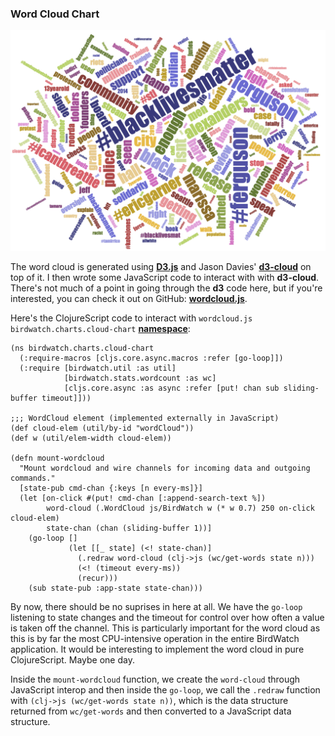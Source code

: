 ### Word Cloud Chart

![Word Cloud Chart](images/wordcloud.png)

The word cloud is generated using **[D3.js](http://d3js.org)** and Jason Davies' **[d3-cloud](https://github.com/jasondavies/d3-cloud)** on top of it. I then wrote some JavaScript code to interact with with **d3-cloud**. There's not much of a point in going through the **d3** code here, but if you're interested, you can check it out on GitHub: **[wordcloud.js](https://github.com/matthiasn/BirdWatch/blob/83ff6bfc4b930e877f8f8414b53fc381bf5b4366/Clojure-Websockets/MainApp/resources/public/js/wordcloud.js)**.

Here's the ClojureScript code to interact with ````wordcloud.js````  ````birdwatch.charts.cloud-chart```` **[namespace](https://github.com/matthiasn/BirdWatch/blob/83ff6bfc4b930e877f8f8414b53fc381bf5b4366/Clojure-Websockets/MainApp/src/cljs/birdwatch/charts/cloud_chart.cljs)**:

~~~
(ns birdwatch.charts.cloud-chart
  (:require-macros [cljs.core.async.macros :refer [go-loop]])
  (:require [birdwatch.util :as util]
            [birdwatch.stats.wordcount :as wc]
            [cljs.core.async :as async :refer [put! chan sub sliding-buffer timeout]]))

;;; WordCloud element (implemented externally in JavaScript)
(def cloud-elem (util/by-id "wordCloud"))
(def w (util/elem-width cloud-elem))

(defn mount-wordcloud
  "Mount wordcloud and wire channels for incoming data and outgoing commands."
  [state-pub cmd-chan {:keys [n every-ms]}]
  (let [on-click #(put! cmd-chan [:append-search-text %])
        word-cloud (.WordCloud js/BirdWatch w (* w 0.7) 250 on-click cloud-elem)
        state-chan (chan (sliding-buffer 1))]
    (go-loop []
             (let [[_ state] (<! state-chan)]
               (.redraw word-cloud (clj->js (wc/get-words state n)))
               (<! (timeout every-ms))
               (recur)))
    (sub state-pub :app-state state-chan)))
~~~

By now, there should be no suprises in here at all. We have the ````go-loop```` listening to state changes and the timeout for control over how often a value is taken off the channel. This is particularly important for the word cloud as this is by far the most CPU-intensive operation in the entire BirdWatch application. It would be interesting to implement the word cloud in pure ClojureScript. Maybe one day. 

Inside the ````mount-wordcloud```` function, we create the ````word-cloud```` through JavaScript interop and then inside the ````go-loop````, we call the ````.redraw```` function with ````(clj->js (wc/get-words state n))````, which is the data structure returned from ````wc/get-words```` and then converted to a JavaScript data structure.